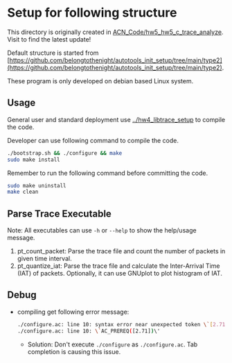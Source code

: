 # Setup for following structure

This directory is originally created in [ACN_Code/hw5_hw5_c_trace_analyze](https://github.com/belongtothenight/ACN_Code/tree/main/hw5_c_trace_analyze). Visit to find the latest update!

Default structure is started from [https://github.com/belongtothenight/autotools_init_setup/tree/main/type2](https://github.com/belongtothenight/autotools_init_setup/tree/main/type2).

These program is only developed on debian based Linux system.

## Usage

General user and standard deployment use [../hw4_libtrace_setup](../hw4_libtrace_setup) to compile the code.

Developer can use following command to compile the code.

```bash
./bootstrap.sh && ./configure && make
sudo make install
```

Remember to run the following command before committing the code.

```bash
sudo make uninstall
make clean
```

## Parse Trace Executable

Note: All executables can use `-h` or `--help` to show the help/usage message.

1. pt_count_packet: Parse the trace file and count the number of packets in given time interval.
2. pt_quantize_iat: Parse the trace file and calculate the Inter-Arrival Time (IAT) of packets. Optionally, it can use GNUplot to plot histogram of IAT.

## Debug

- compiling get following error message:
    ```bash
    ./configure.ac: line 10: syntax error near unexpected token \`[2.71]\'
    ./configure.ac: line 10: \`AC_PREREQ([2.71])\'
    ```
    - Solution: Don't execute `./configure` as `./configure.ac`. Tab completion is causing this issue.
